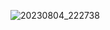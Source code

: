 



![20230804_222738](https://github.com/user-attachments/assets/b766a0bc-5c90-43c1-a25e-0a1b65dabf2a)
